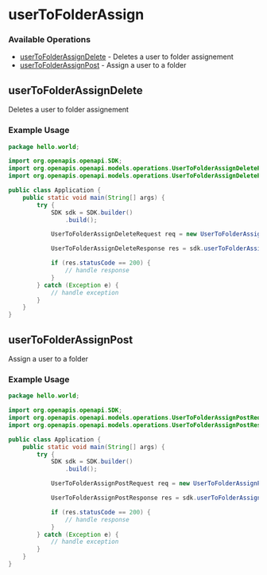 # userToFolderAssign

### Available Operations

* [userToFolderAssignDelete](#usertofolderassigndelete) - Deletes a user to folder assignement
* [userToFolderAssignPost](#usertofolderassignpost) - Assign a user to a folder

## userToFolderAssignDelete

Deletes a user to folder assignement

### Example Usage

```java
package hello.world;

import org.openapis.openapi.SDK;
import org.openapis.openapi.models.operations.UserToFolderAssignDeleteRequest;
import org.openapis.openapi.models.operations.UserToFolderAssignDeleteResponse;

public class Application {
    public static void main(String[] args) {
        try {
            SDK sdk = SDK.builder()
                .build();

            UserToFolderAssignDeleteRequest req = new UserToFolderAssignDeleteRequest("reiciendis", "ex");            

            UserToFolderAssignDeleteResponse res = sdk.userToFolderAssign.userToFolderAssignDelete(req);

            if (res.statusCode == 200) {
                // handle response
            }
        } catch (Exception e) {
            // handle exception
        }
    }
}
```

## userToFolderAssignPost

Assign a user to a folder

### Example Usage

```java
package hello.world;

import org.openapis.openapi.SDK;
import org.openapis.openapi.models.operations.UserToFolderAssignPostRequest;
import org.openapis.openapi.models.operations.UserToFolderAssignPostResponse;

public class Application {
    public static void main(String[] args) {
        try {
            SDK sdk = SDK.builder()
                .build();

            UserToFolderAssignPostRequest req = new UserToFolderAssignPostRequest("sit", "non", "officiis");            

            UserToFolderAssignPostResponse res = sdk.userToFolderAssign.userToFolderAssignPost(req);

            if (res.statusCode == 200) {
                // handle response
            }
        } catch (Exception e) {
            // handle exception
        }
    }
}
```
